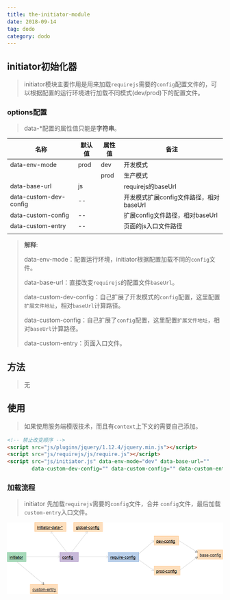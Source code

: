 ```yaml
---
title: the-initiator-module
date: 2018-09-14
tag: dodo
category: dodo
---
```


## initiator初始化器

> initiator模块主要作用是用来加载`requirejs`需要的`config`配置文件的，可以根据配置的运行环境进行加载不同模式(dev/prod)下的配置文件。

### options配置

> data-*配置的属性值只能是**字符串**。

| 名称                   | 默认值 | 属性值 | 备注                                    |
| ---------------------- | ------ | ------ | --------------------------------------- |
| data-env-mode          | prod   | dev    | 开发模式                                |
|                        |        | prod   | 生产模式                                |
| data-base-url          | js     |        | requirejs的baseUrl                      |
| data-custom-dev-config | --     |        | 开发模式扩展config文件路径，相对baseUrl |
| data-custom-config     | --     |        | 扩展config文件路径，相对baseUrl         |
| data-custom-entry      | --     |        | 页面的js入口文件路径                    |
|                        |        |        |                                         |



> **解释**: 
>
> data-env-mode：配置运行环境，initiator根据配置加载不同的`config`文件。
>
> data-base-url：直接改变`requirejs`的配置文件`baseUrl`。
>
> data-custom-dev-config：自己扩展了开发模式的`config`配置，这里配置`扩展文件地址`，相对`baseUrl`计算路径。
>
> data-custom-config：自己扩展了`config`配置，这里配置`扩展文件地址`，相对`baseUrl`计算路径。
>
> data-custom-entry：页面入口文件。
>



## 方法

> 无



## 使用

> 如果使用服务端模版技术，而且有`context`上下文的需要自己添加。

```html
<!-- 禁止改变顺序 -->
<script src="js/plugins/jquery/1.12.4/jquery.min.js"></script>
<script src="js/requirejs/js/require.js"></script>
<script src="js/initiator.js" data-env-mode="dev" data-base-url="" 
        data-custom-dev-config="" data-custom-config="" data-custom-entry="../index"></script>
```



### 加载流程

> initiator 先加载`requirejs`需要的`config`文件，合并 `config`文件，最后加载`custom-entry`入口文件。



![initiator加载流程](assets/2018-09-14-initiator/initiator-module.png)